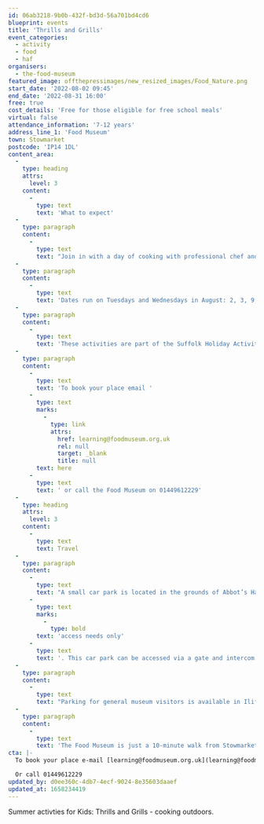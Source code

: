 ```yaml
---
id: 06ab3218-9b0b-432f-bd3d-56a701bd4cd6
blueprint: events
title: 'Thrills and Grills'
event_categories:
  - activity
  - food
  - haf
organisers:
  - the-food-museum
featured_image: offthepressimages/new_resized_images/Food_Nature.png
start_date: '2022-08-02 09:45'
end_date: '2022-08-31 16:00'
free: true
cost_details: 'Free for those eligible for free school meals'
virtual: false
attendance_information: '7-12 years'
address_line_1: 'Food Museum'
town: Stowmarket
postcode: 'IP14 1DL'
content_area:
  -
    type: heading
    attrs:
      level: 3
    content:
      -
        type: text
        text: 'What to expect'
  -
    type: paragraph
    content:
      -
        type: text
        text: "Join in with a day of cooking with professional chef and cooking tutor Jake Barwood as well as creative activities led by friendly and experienced leaders. Make full use of the wood fired oven, open fire pit and outside cooking area, work together to prepare tasty food from scratch.\_"
  -
    type: paragraph
    content:
      -
        type: text
        text: 'Dates run on Tuesdays and Wednesdays in August: 2, 3, 9, 10, 16, 17, 23, 24, 30, 31'
  -
    type: paragraph
    content:
      -
        type: text
        text: 'These activities are part of the Suffolk Holiday Activity Programme.'
  -
    type: paragraph
    content:
      -
        type: text
        text: 'To book your place email '
      -
        type: text
        marks:
          -
            type: link
            attrs:
              href: learning@foodmuseum.org.uk
              rel: null
              target: _blank
              title: null
        text: here
      -
        type: text
        text: ' or call the Food Museum on 01449612229'
  -
    type: heading
    attrs:
      level: 3
    content:
      -
        type: text
        text: Travel
  -
    type: paragraph
    content:
      -
        type: text
        text: "A small car park is located in the grounds of Abbot’s Hall for visitors with\_"
      -
        type: text
        marks:
          -
            type: bold
        text: 'access needs only'
      -
        type: text
        text: '. This car park can be accessed via a gate and intercom next to the shop.'
  -
    type: paragraph
    content:
      -
        type: text
        text: "Parking for general museum visitors is available in Iliffe Way car park.\_ Please park in the part labelled ‘museum car park’ as this is long stay. Parking for the entire day is £2.50."
  -
    type: paragraph
    content:
      -
        type: text
        text: 'The Food Museum is just a 10-minute walk from Stowmarket Train Station, with regular services to Stowmarket from London and Norwich.'
cta: |-
  To book your place e-mail [learning@foodmuseum.org.uk](learning@foodmuseum.org.uk)

  Or call 01449612229
updated_by: d0ee360c-4db7-4ecf-9024-8e35603daaef
updated_at: 1658234419
---
```

Summer activties for Kids: Thrills and Grills - cooking outdoors.